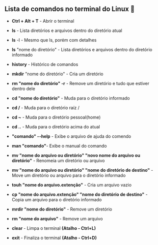 ## Lista de comandos no terminal do Linux :bookmark_tabs:

 - **Ctrl + Alt + T** - Abrir o terminal

 - **ls** - Lista diretórios e arquivos dentro do diretório atual

 - **ls** -l - Mesmo que ls, porém com detalhes

 - **ls** "nome do diretório" - Lista diretórios e arquivos dentro do diretório informado

 - **history** - Histórico de comandos

 - **mkdir** "nome do diretório" - Cria um diretório

 - **rm "nome do diretório" -r** - Remove um diretório e tudo que estiver dentro dele

 - **cd "nome do diretório"** - Muda para o diretório informado

 - **cd /** - Muda para o diretório raíz /

 - **cd ~** - Muda para o diretório pessoal(home)

 - **cd ..** - Muda para o diretório acima do atual

 - **"comando" --help** - Exibe o arquivo de ajuda do comendo

 - **man "comando"**- Exibe o manual do comando

 - **mv "nome do arquivo ou diretório" "novo nome do arquivo ou diretório"** - Renomeia um diretório ou arquivo

 - **mv "nome do arquivo ou diretório" "nome do diretório de destino"** - Move um diretório ou arquivo para o diretório informado

 - **touh "nome do arquivo.extenção"** - Cria um arquivo vazio

 - **cp "nome do arquivo.extenção" "nome do diretório de destino"** - Copia um arquivo para o diretório informado

 - **mrdir "nome do diretório"** - Remove um diretório

 - **rm "nome do arquivo"** - Remove um arquivo

 - **clear** - Limpa o terminal **(Atalho - Ctrl+L)**

 - **exit** - Finaliza o terminal **(Atalho - Ctrl+D)**

   